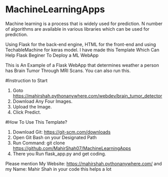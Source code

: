 # MachineLearningApps

Machine learning is a process that is widely used for prediction. N number of algorithms are available in various libraries which can be used for prediction.

Using Flask for the back-end engine, HTML for the front-end and using TechableMachine for keras model. I have made this Template Which Can Help Flask Beginer To Deploy a ML WebApp

This is An Example of a Flask WebApp that determines weather a person has Brain Tumor Through MRI Scans. You can also run this.

#Instruction to Start

1. Goto https://mahirshah.pythonanywhere.com/webdev/brain_tumor_detector
2. Download Any Four Images.
3. Upload the Image.
4. Click Predict.

#How To Use This Template?

1. Download Git: https://git-scm.com/downloads
2. Open Git Bash on your Designated Path
3. Run Command: git clone https://github.com/MahirShah07/MachineLearningApps
4. There you Run flask_app.py and get coding.

Please mention My Website: https://mahirshah.pythonanywhere.com/ and my Name: Mahir Shah in your code this helps a lot
